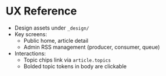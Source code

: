 # UX Reference

- Design assets under `_design/`
- Key screens:
  - Public home, article detail
  - Admin RSS management (producer, consumer, queue)
- Interactions:
  - Topic chips link via `article.topics`
  - Bolded topic tokens in body are clickable
